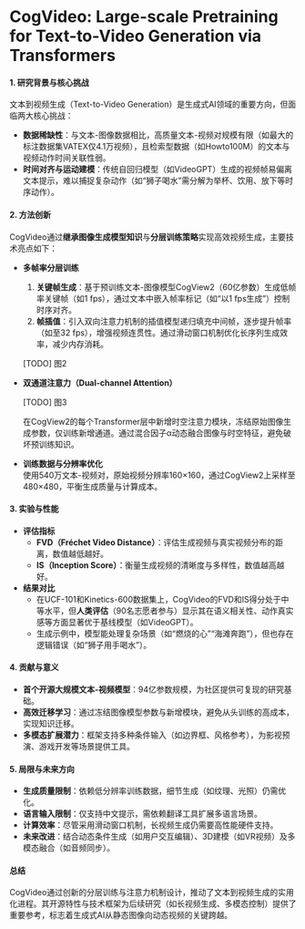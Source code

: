 # CogVideo: Large-scale Pretraining for Text-to-Video Generation via Transformers

#### 1. **研究背景与核心挑战**
文本到视频生成（Text-to-Video Generation）是生成式AI领域的重要方向，但面临两大核心挑战：
- **数据稀缺性**：与文本-图像数据相比，高质量文本-视频对规模有限（如最大的标注数据集VATEX仅4.1万视频），且检索型数据（如Howto100M）的文本与视频动作时间关联性弱。
- **时间对齐与运动建模**：传统自回归模型（如VideoGPT）生成的视频帧易偏离文本提示，难以捕捉复杂动作（如“狮子喝水”需分解为举杯、饮用、放下等时序动作）。

#### 2. **方法创新**
CogVideo通过**继承图像生成模型知识**与**分层训练策略**实现高效视频生成，主要技术亮点如下：
- **多帧率分层训练**  
  1. **关键帧生成**：基于预训练文本-图像模型CogView2（60亿参数）生成低帧率关键帧（如1 fps），通过文本中嵌入帧率标记（如“以1 fps生成”）控制时序对齐。  
  2. **帧插值**：引入双向注意力机制的插值模型递归填充中间帧，逐步提升帧率（如至32 fps），增强视频连贯性。通过滑动窗口机制优化长序列生成效率，减少内存消耗。  

  [TODO] 图2

- **双通道注意力（Dual-channel Attention）**  

  [TODO] 图3

  在CogView2的每个Transformer层中新增时空注意力模块，冻结原始图像生成参数，仅训练新增通道。通过混合因子α动态融合图像与时空特征，避免破坏预训练知识。  
- **训练数据与分辨率优化**  
  使用540万文本-视频对，原始视频分辨率160×160，通过CogView2上采样至480×480，平衡生成质量与计算成本。

#### 3. **实验与性能**
- **评估指标**  
  - **FVD（Fréchet Video Distance）**：评估生成视频与真实视频分布的距离，数值越低越好。  
  - **IS（Inception Score）**：衡量生成视频的清晰度与多样性，数值越高越好。  
- **结果对比**  
  - 在UCF-101和Kinetics-600数据集上，CogVideo的FVD和IS得分处于中等水平，但**人类评估**（90名志愿者参与）显示其在语义相关性、动作真实感等方面显著优于基线模型（如VideoGPT）。  
  - 生成示例中，模型能处理复杂场景（如“燃烧的心”“海滩奔跑”），但也存在逻辑错误（如“狮子用手喝水”）。

#### 4. **贡献与意义**
- **首个开源大规模文本-视频模型**：94亿参数规模，为社区提供可复现的研究基础。  
- **高效迁移学习**：通过冻结图像模型参数与新增模块，避免从头训练的高成本，实现知识迁移。  
- **多模态扩展潜力**：框架支持多种条件输入（如边界框、风格参考），为影视预演、游戏开发等场景提供工具。

#### 5. **局限与未来方向**
- **生成质量限制**：依赖低分辨率训练数据，细节生成（如纹理、光照）仍需优化。  
- **语言输入限制**：仅支持中文提示，需依赖翻译工具扩展多语言场景。  
- **计算效率**：尽管采用滑动窗口机制，长视频生成仍需要高性能硬件支持。  
- **未来改进**：结合动态条件生成（如用户交互编辑）、3D建模（如VR视频）及多模态融合（如音频同步）。

#### 总结
CogVideo通过创新的分层训练与注意力机制设计，推动了文本到视频生成的实用化进程。其开源特性与技术框架为后续研究（如长视频生成、多模态控制）提供了重要参考，标志着生成式AI从静态图像向动态视频的关键跨越。